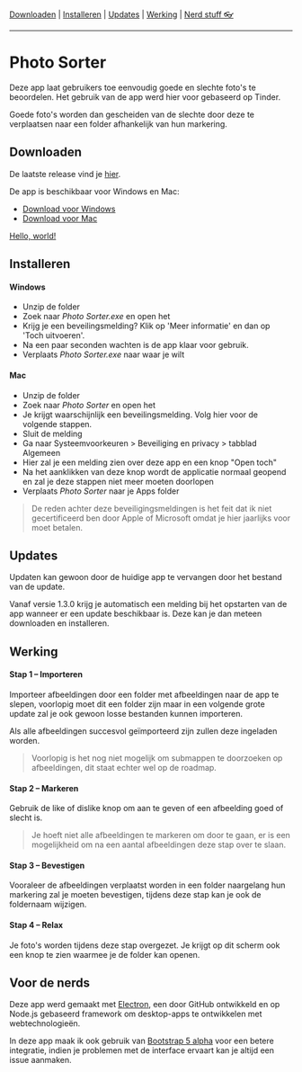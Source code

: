 [Downloaden](#downloaden) | [Installeren](#installeren) | [Updates](#updates) | [Werking](#werking) | [Nerd stuff 👓](#voor-de-nerds)

---

# Photo Sorter
Deze app laat gebruikers toe eenvoudig goede en slechte foto's te beoordelen. Het gebruik van de app werd hier voor gebaseerd op Tinder.

Goede foto's worden dan gescheiden van de slechte door deze te verplaatsen naar een folder afhankelijk van hun markering.

## Downloaden
De laatste release vind je [hier](https://github.com/lennertderyck/photo-sorter/releases/latest).

De app is beschikbaar voor Windows en Mac:
- [Download voor Windows](https://git.lennertderyck.be/photo-sorter/?platform=win32)
- [Download voor Mac](https://git.lennertderyck.be/photo-sorter/?platform=darwin)

<a href="https://git.lennertderyck.be/photo-sorter/?platform=darwin" target="_blank">Hello, world!</a>

## Installeren
#### Windows
- Unzip de folder
- Zoek naar *Photo Sorter.exe* en open het
- Krijg je een beveilingsmelding? Klik op 'Meer informatie' en dan op 'Toch uitvoeren'.
- Na een paar seconden wachten is de app klaar voor gebruik.
- Verplaats *Photo Sorter.exe* naar waar je wilt

#### Mac
- Unzip de folder
- Zoek naar *Photo Sorter* en open het
- Je krijgt waarschijnlijk een beveilingsmelding. Volg hier voor de volgende stappen.
- Sluit de melding
- Ga naar Systeemvoorkeuren > Beveiliging en privacy > tabblad Algemeen
- Hier zal je een melding zien over deze app en een knop "Open toch"
- Na het aanklikken van deze knop wordt de applicatie normaal geopend en zal je deze stappen niet meer moeten doorlopen
- Verplaats *Photo Sorter* naar je Apps folder

> De reden achter deze beveiligingsmeldingen is het feit dat ik niet gecertificeerd ben door Apple of Microsoft omdat je hier jaarlijks voor moet betalen.

## Updates
Updaten kan gewoon door de huidige app te vervangen door het bestand van de update.

Vanaf versie 1.3.0 krijg je automatisch een melding bij het opstarten van de app wanneer er een update beschikbaar is. Deze kan je dan meteen downloaden en installeren.

## Werking
#### Stap 1 – Importeren
Importeer afbeeldingen door een folder met afbeeldingen naar de app te slepen, voorlopig moet dit een folder zijn maar in een volgende grote update zal je ook gewoon losse bestanden kunnen importeren.

Als alle afbeeldingen succesvol geïmporteerd zijn zullen deze ingeladen worden.

> Voorlopig is het nog niet mogelijk om submappen te doorzoeken op afbeeldingen, dit staat echter wel op de roadmap.

#### Stap 2 – Markeren
Gebruik de like of dislike knop om aan te geven of een afbeelding goed of slecht is.

> Je hoeft niet alle afbeeldingen te markeren om door te gaan, er is een mogelijkheid om na een aantal afbeeldingen deze stap over te slaan.

#### Stap 3 – Bevestigen
Vooraleer de afbeeldingen verplaatst worden in een folder naargelang hun markering zal je moeten bevestigen, tijdens deze stap kan je ook de foldernaam wijzigen.

#### Stap 4 – Relax
Je foto's worden tijdens deze stap overgezet. Je krijgt op dit scherm ook een knop te zien waarmee je de folder kan openen.

## Voor de nerds
Deze app werd gemaakt met [Electron](https://www.electronjs.org/), een door GitHub ontwikkeld en op Node.js gebaseerd framework om desktop-apps te ontwikkelen met webtechnologieën.

In deze app maak ik ook gebruik van [Bootstrap 5 alpha](https://blog.getbootstrap.com/2020/06/16/bootstrap-5-alpha/) voor een betere integratie, indien je problemen met de interface ervaart kan je altijd een issue aanmaken.
